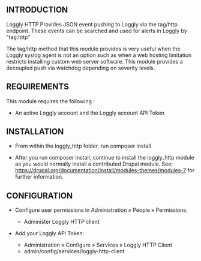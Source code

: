 INTRODUCTION
------------
Loggly HTTP Provides JSON event pushing to Loggly via the tag/http endpoint.
These events can be searched and used for alerts in Loggly by "tag:http"

The tag/http method that this module provides is very useful when the
Loggly syslog agent is not an option such as when a web hosting limitation
restricts installing custom web server software. This module provides a
decoupled push via watchdog depending on severity levels.

REQUIREMENTS
------------
This module requires the following :
* An active Loggly account and the Loggly account API Token

INSTALLATION
------------
* From within the loggly_http folder, run composer install

* After you run composer install, continue to install the loggly_http module
  as you would normally install a contributed Drupal module.
  See: https://drupal.org/documentation/install/modules-themes/modules-7
  for further information.

CONFIGURATION
-------------
* Configure user permissions in Administration » People » Permissions:
  - Administer Loggly HTTP client

* Add your Loggly API Token:
  - Administration » Configure » Services » Loggly HTTP Client
  - admin/config/services/loggly-http-client
